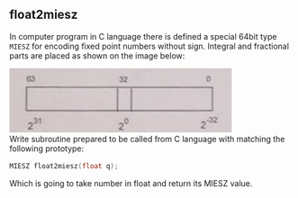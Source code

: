 ## float2miesz

In computer program in C language there is defined a special 64bit type `MIESZ` for encoding
fixed point numbers without sign. Integral and fractional parts are placed as shown on the image below:

![](../img.png)
<br>
Write subroutine prepared to be called from C language with matching the following prototype:

```c
MIESZ float2miesz(float q);
```

Which is going to take number in float and return its MIESZ value.